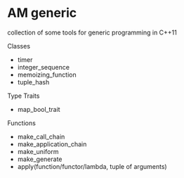 AM generic
==========

collection of some tools for generic programming in C++11

Classes
- timer
- integer_sequence
- memoizing_function
- tuple_hash

Type Traits
- map_bool_trait

Functions
- make_call_chain
- make_application_chain
- make_uniform
- make_generate
- apply(function/functor/lambda, tuple of arguments)
